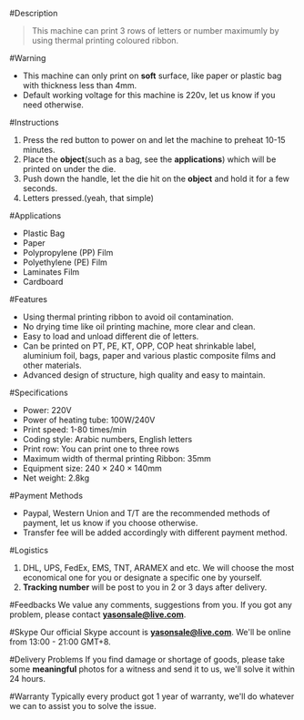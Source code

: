 #Description
> This machine can print 3 rows of letters or number maximumly by using thermal printing coloured ribbon.

#Warning
- This machine can only print on **soft** surface, like paper or plastic bag with thickness less than 4mm.
- Default working voltage for this machine is 220v, let us know if you need otherwise.

#Instructions
1. Press the red button to power on and let the machine to preheat 10-15 minutes.
2. Place the __object__(such as a bag, see the **applications**) which will be printed on under the die.
3. Push down the handle, let the die hit on the __object__ and hold it for a few seconds.
4. Letters pressed.(yeah, that simple)

#Applications
- Plastic Bag
- Paper
- Polypropylene (PP) Film
- Polyethylene (PE) Film
- Laminates Film
- Cardboard

#Features
- Using thermal printing ribbon to avoid oil contamination.
- No drying time like oil printing machine, more clear and clean.
- Easy to load and unload different die of letters.
- Can be printed on PT, PE, KT, OPP, COP heat shrinkable label, aluminium foil, bags, paper and various plastic composite films and other materials.
- Advanced design of structure, high quality and easy to maintain.

#Specifications
- Power: 220V
- Power of heating tube: 100W/240V
- Print speed: 1-80 times/min
- Coding style: Arabic numbers, English letters
- Print row: You can print one to three rows
- Maximum width of thermal printing Ribbon: 35mm
- Equipment size: 240 × 240 × 140mm
- Net weight: 2.8kg

#Payment Methods
- Paypal, Western Union and T/T are the recommended methods of payment, let us know if you choose otherwise.
- Transfer fee will be added accordingly with different payment method.
 
#Logistics
1. DHL, UPS, FedEx, EMS, TNT, ARAMEX and etc. We will choose the most economical one for you or designate a specific one by yourself.
2. **Tracking number** will be post to you in 2 or 3 days after delivery.
 
#Feedbacks
We value any comments, suggestions from you. If you got any problem, please contact **yasonsale@live.com**.

#Skype
Our official Skype account is **yasonsale@live.com**. We'll be online from 13:00 - 21:00 GMT+8.

#Delivery Problems
If you find damage or shortage of goods, please take some **meaningful** photos for a witness and send it to us, we'll solve it within 24 hours.

#Warranty
Typically every product got 1 year of warranty, we'll do whatever we can to assist you to solve the issue.